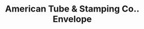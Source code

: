 ---
doi: 10.7916/D8T73VC9
date_other: '1905'
date_other_textual: '1905'
form: printed ephemera
genre:
- Envelopes
name:
- American Tube & Stamping Co.
object_in_context_url: https://biggert.cul.columbia.edu/items/view/ave_biggert_00052
subject_hierarchical_geographic:
- Bridgeport, Connecticut, United States
subject_name:
- American Tube & Stamping Co.
title: American Tube & Stamping Co.. Envelope
sort_title: American Tube & Stamping Co.. Envelope
call_number: ave_biggert_00052
coordinates:
- 41.186388888888885,-73.19555555555556
pid: ave_biggert_00052
identifiers: ave_biggert_00052
thumbnail: https://derivativo-1.library.columbia.edu/iiif/2/ldpd:342898/full/!256,256/0/native.jpg
permalink: "/biggert/ave_biggert_00052/"
layout: iiif-image-page
---